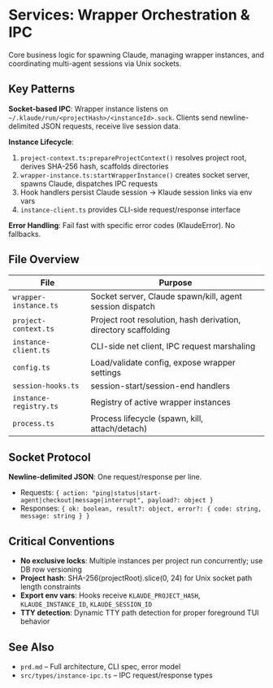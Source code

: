 # Services: Wrapper Orchestration & IPC

Core business logic for spawning Claude, managing wrapper instances, and coordinating multi-agent sessions via Unix sockets.

## Key Patterns

**Socket-based IPC**: Wrapper instance listens on `~/.klaude/run/<projectHash>/<instanceId>.sock`. Clients send newline-delimited JSON requests, receive live session data.

**Instance Lifecycle**:
1. `project-context.ts:prepareProjectContext()` resolves project root, derives SHA-256 hash, scaffolds directories
2. `wrapper-instance.ts:startWrapperInstance()` creates socket server, spawns Claude, dispatches IPC requests
3. Hook handlers persist Claude session → Klaude session links via env vars
4. `instance-client.ts` provides CLI-side request/response interface

**Error Handling**: Fail fast with specific error codes (KlaudeError). No fallbacks.

## File Overview

| File | Purpose |
|------|---------|
| `wrapper-instance.ts` | Socket server, Claude spawn/kill, agent session dispatch |
| `project-context.ts` | Project root resolution, hash derivation, directory scaffolding |
| `instance-client.ts` | CLI-side net client, IPC request marshaling |
| `config.ts` | Load/validate config, expose wrapper settings |
| `session-hooks.ts` | session-start/session-end handlers |
| `instance-registry.ts` | Registry of active wrapper instances |
| `process.ts` | Process lifecycle (spawn, kill, attach/detach) |

## Socket Protocol

**Newline-delimited JSON**: One request/response per line.
- Requests: `{ action: "ping|status|start-agent|checkout|message|interrupt", payload?: object }`
- Responses: `{ ok: boolean, result?: object, error?: { code: string, message: string } }`

## Critical Conventions

- **No exclusive locks**: Multiple instances per project run concurrently; use DB row versioning
- **Project hash**: SHA-256(projectRoot).slice(0, 24) for Unix socket path length constraints
- **Export env vars**: Hooks receive `KLAUDE_PROJECT_HASH`, `KLAUDE_INSTANCE_ID`, `KLAUDE_SESSION_ID`
- **TTY detection**: Dynamic TTY path detection for proper foreground TUI behavior

## See Also

- `prd.md` – Full architecture, CLI spec, error model
- `src/types/instance-ipc.ts` – IPC request/response types
